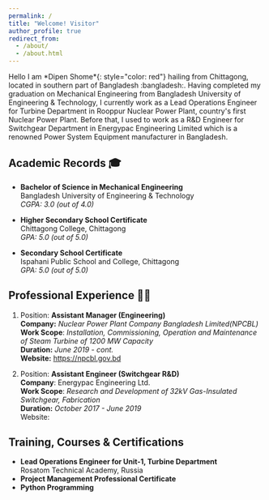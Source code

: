 ```yaml
---
permalink: /
title: "Welcome! Visitor"
author_profile: true
redirect_from: 
  - /about/
  - /about.html
---
```

<p> Hello I am *Dipen Shome*{: style="color: red"} hailing from Chittagong, located in southern part of Bangladesh :bangladesh:. Having completed my graduation on Mechanical Engineering from Bangladesh University of Engineering & Technology, I currently work as a Lead Operations Engineer for Turbine Department in Rooppur Nuclear Power Plant, country's first Nuclear Power Plant. Before that, I used to work as a R&D Engineer for Switchgear Department in Energypac Engineering Limited which is a renowned Power System Equipment manufacturer in Bangladesh. </p>  

**Academic Records** :mortar_board: 
---

- **Bachelor of Science in Mechanical Engineering** 
<br> Bangladesh University of Engineering & Technology 
<br> *CGPA: 3.0 (out of 4.0)* 

- **Higher Secondary School Certificate**
<br> Chittagong College, Chittagong
<br> *GPA: 5.0 (out of 5.0)*

- **Secondary School Certificate**
<br> Ispahani Public School and College, Chittagong
<br> *GPA: 5.0 (out of 5.0)*

**Professional Experience** :construction_worker_man:
---
1.  Position: **Assistant Manager (Engineering)**
    <br> **Company:** *Nuclear Power Plant Company Bangladesh Limited(NPCBL)* 
    <br> **Work Scope**: *Installation, Commissioning, Operation and Maintenance of Steam Turbine of 1200 MW Capacity*
    <br>**Duration:** *June 2019 - cont.*
    <br>**Website:** https://npcbl.gov.bd 

2.  Position: **Assistant Engineer (Switchgear R&D)**
    <br> **Company**: Energypac Engineering Ltd.
    <br> **Work Scope**: *Research and Development of 32kV Gas-Insulated Switchgear, Fabrication*
    <br> **Duration:** *October 2017 - June 2019*
    <br> Website:

Training, Courses & Certifications
---
- **Lead Operations Engineer for Unit-1, Turbine Department**
<br> Rosatom Technical Academy, Russia
- **Project Management Professional Certificate**
- **Python Programming**
